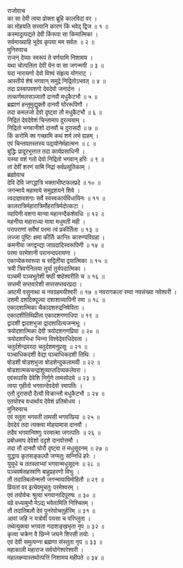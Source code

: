 राजोवाच  
का सा देवी त्वया प्रोक्ता ब्रूहि कालविदां वर ।  
का मोहयति सत्त्वानि कारणं किं भवेद्‌ द्विज ॥ १ ॥  
कस्मादुत्पद्यते देवी किंरूपा सा किमात्मिका ।  
सर्वमाख्याहि भूदेव कृपया मम सर्वतः ॥ २ ॥  
मुनिरुवाच  
राजन् देव्याः स्वरूपं ते वर्णयामि निशामय ।  
यथा चोत्पतिता देवी येन वा सा जगन्मयी ॥ ३ ॥  
यदा नारायणो देवो विश्वं संहृत्य योगराट् ।  
आस्तीर्य शेषं भगवान् समुद्रे निद्रितोऽभवत् ॥ ४ ॥  
तदा प्रस्वापवशगो देवदेवो जनार्दनः ।  
तत्कर्णमलसञ्जातौ दानवौ मधुकैटभौ ॥ ५ ॥  
ब्रह्माणं हन्तुमुद्युक्तौ दानवौ घोररूपिणौ ।  
तदा कमलजो देवो दृष्ट्‌वा तौ मधुकैटभौ ॥ ६ ॥  
निद्रितं देवदेवेशं चिन्तामाप दुरत्ययाम् ।  
निद्रितो भगवानीशो दानवौ च दुरासदौ ॥ ७ ॥  
किं करोमि क्व गच्छामि कथं शर्म लभे ह्यहम् ।  
एवं चिन्तयतस्तस्य पद्ययोनेर्महात्मनः ॥ ८ ॥  
बुद्धिः प्रादूरभूत्तात तदा कार्यप्रसाधिनी ।  
यस्या वशं गतो देवो निद्रितो भगवान् हरिः ॥ ९ ॥  
तां देवीं शरणं यामि निद्रां सर्वप्रसूतिकाम् ।  
ब्रह्मोवाच  
देवि देवि जगद्धात्रि भक्ताभीष्टफलप्रदे ॥ १० ॥  
जगन्माये महामाये समुद्रशयने शिवे ।  
त्वदाज्ञावशगाः सर्वे स्वस्वकार्यविधायिनः ॥ ११ ॥  
कालरात्रिर्महारात्रिर्मोहरात्रिर्मदोत्कटा ।  
व्यापिनी वशगा मान्या महानन्दैकशेवधिः ॥ १२ ॥  
महनीया महाराध्या माया मधुमती मही ।  
परापराणां सर्वेषां परमा त्वं प्रकीर्तिता ॥ १३ ॥  
लज्जा पुष्टिः क्षमा कीर्तिः कान्तिः कारुण्यविग्रहा ।  
कमनीया जगद्वन्द्या जाग्रदादिस्वरूपिणी ॥ १४ ॥  
परमा परमेशानी परानन्दपरायणा ।  
एकाप्येकस्वरूपा च सद्वितीया द्वयात्मिका ॥ १५ ॥  
त्रयी त्रिवर्गनिलया तुर्या तुर्यपदात्मिका ।  
पञ्चमी पञ्चभूतेशी षष्ठी षष्ठेश्वरीति च ॥ १६ ॥  
सप्तमी सप्तवारेशी सप्तसप्तवरप्रदा ।  
अष्टमी वसुनाथा च नवग्रहमयीश्वरी ॥ १७ ॥
नवरागकला रम्या नवसंख्या नवेश्वरी ।  
दशमी दशदिक्पूज्या दशाशाव्यापिनी रमा ॥ १८ ॥  
एकादशात्मिका चैकादशरुद्रनिषेविता ।  
एकादशीतिथिप्रीता एकादशगणाधिपा ॥ १९ ॥  
द्वादशी द्वादशभुजा द्वादशादित्यजन्मभूः ।  
त्रयोदशात्मिका देवी त्रयोदशगणप्रिया ॥ २० ॥  
त्रयोदशाभिधा भिन्‍ना विश्वेदेवाधिदेवता ।  
चतुर्दशेन्द्रवरदा चतुर्दशमनुप्रसूः ॥ २१ ॥  
पञ्चाधिकदशी वेद्या पञ्चाधिकदशी तिथिः ।  
षोडशी षोडशभुजा षोडशेन्दुकलामयी ॥ २२ ॥  
षोडशात्मकचन्द्रांशुव्याप्तदिव्यकलेवरा ।  
एवंरूपासि देवेशि निर्गुणे तामसोदये ॥ २३ ॥  
त्वया गृहीतो भगवान्देवदेवो रमापतिः ।  
एतौ दुरासदौ दैत्यौ विक्रान्तौ मधुकैटभौ ॥ २४ ॥  
एतयोश्च वधार्थाय देवेशं प्रतिबोधय ।  
मुनिरुवाच  
एवं स्तुता भगवती तामसी भगवत्प्रिया ॥ २५ ॥  
देवदेवं तदा त्यक्त्वा मोहयामास दानवौ ।  
तदैव भगवान्विष्णुः परमात्मा जगत्पतिः ॥ २६ ॥  
प्रबोधमाप देवेशो ददृशे दानवोत्तमौ ।  
तदा तौ दानवौ घोरौ दृष्ट्‌वा तं मधुसूदनम् ॥ २७ ॥  
युद्धाय कृतसङ्‌कल्पौ जग्मतुः सन्‍निधिं हरेः ।  
युयुधे च ततस्ताभ्यां भगवान्मधुसूदनः ॥ २८ ॥  
पञ्चवर्षसहस्राणि बाहुप्रहरणो विभुः ।  
तौ तदातिबलोन्मत्तौ जगन्मायाविमोहितौ ॥ २९ ॥  
व्रियतां वर इत्येवमूचतुः परमेश्वरम् ।  
एवं तयोर्वचः श्रुत्वा भगवानादिपूरुषः ॥ ३० ॥  
वव्रे वध्याबुभौ मेऽद्य भवेतामिति निश्चितम् ।  
तौ तदातिबलौ देवं पुनरेवोचतुर्हरिम् ॥ ३१ ॥  
आवां जहि न यत्रोर्वी पयसा च परिप्लुता ।  
तथेत्युक्त्वा भगवता गदाशङ्‌खभृता नृप ॥ ३२ ॥  
कृत्वा चक्रेण वै छिन्‍ने जघने शिरसी तयोः ।  
एवं देवी समुत्पन्‍ना ब्रह्मणा संस्तुता नृप ॥ ३३ ॥  
महाकाली महाराज सर्वयोगेश्वरेश्वरी ।  
महालक्ष्म्यास्तथोत्पत्तिं निशामय महीपते ॥ ३४ ॥
